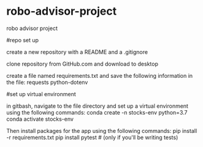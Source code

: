 # robo-advisor-project
robo advisor project

#repo set up

create a new repository with a README and a .gitignore

clone repository from GitHub.com and download to desktop

create a file named requirements.txt and save the following information in the file: 
requests
python-dotenv

#set up virtual environment

in gitbash, navigate to the file directory and set up a virtual environment using the following commands: 
conda create -n stocks-env python=3.7 
conda activate stocks-env

Then install packages for the app using the following commands: 
pip install -r requirements.txt
pip install pytest # (only if you'll be writing tests)




